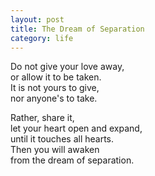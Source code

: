 ```yaml
---
layout: post
title: The Dream of Separation
category: life
---
```


Do not give your love away,  
or allow it to be taken.  
It is not yours to give,  
nor anyone's to take.

Rather, share it,  
let your heart open and expand,  
until it touches all hearts.  
Then you will awaken  
from the dream of separation.

